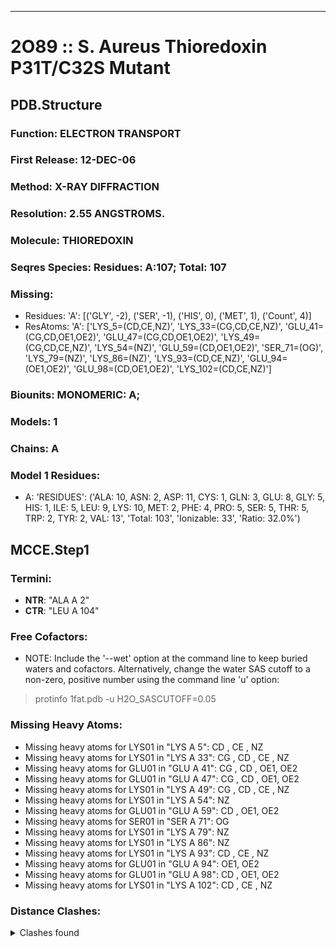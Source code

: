 ---
# 2O89 :: S. Aureus Thioredoxin P31T/C32S Mutant
## PDB.Structure
### Function: ELECTRON TRANSPORT
### First Release: 12-DEC-06
### Method: X-RAY DIFFRACTION
### Resolution: 2.55 ANGSTROMS.
### Molecule: THIOREDOXIN
### Seqres Species: Residues: A:107; Total: 107
### Missing:
  - Residues:
 'A': [('GLY', -2), ('SER', -1), ('HIS', 0), ('MET', 1), ('Count', 4)]
  - ResAtoms:
 'A': ['LYS_5=(CD,CE,NZ)', 'LYS_33=(CG,CD,CE,NZ)', 'GLU_41=(CG,CD,OE1,OE2)', 'GLU_47=(CG,CD,OE1,OE2)', 'LYS_49=(CG,CD,CE,NZ)', 'LYS_54=(NZ)', 'GLU_59=(CD,OE1,OE2)', 'SER_71=(OG)', 'LYS_79=(NZ)', 'LYS_86=(NZ)', 'LYS_93=(CD,CE,NZ)', 'GLU_94=(OE1,OE2)', 'GLU_98=(CD,OE1,OE2)',
       'LYS_102=(CD,CE,NZ)']

### Biounits: MONOMERIC: A;
### Models: 1
### Chains: A
### Model 1 Residues:
  - A:
 'RESIDUES': ('ALA: 10, ASN: 2, ASP: 11, CYS: 1, GLN: 3, GLU: 8, GLY: 5, HIS: 1, ILE: 5, LEU: 9, LYS: 10, MET: 2, PHE: 4, PRO: 5, SER: 5, THR: 5, TRP: 2, TYR: 2, VAL: 13', 'Total: 103', 'Ionizable: 33',
              'Ratio: 32.0%')

## MCCE.Step1
### Termini:
 - <strong>NTR</strong>: "ALA A   2"
 - <strong>CTR</strong>: "LEU A 104"

### Free Cofactors:
  - NOTE: Include the '--wet' option at the command line to keep buried waters and cofactors. Alternatively, change the water SAS cutoff to a non-zero, positive number using the command line 'u' option:
  > protinfo 1fat.pdb -u H2O_SASCUTOFF=0.05

### Missing Heavy Atoms:
  -    Missing heavy atoms for LYS01 in "LYS A   5":   CD ,  CE ,  NZ 
  -    Missing heavy atoms for LYS01 in "LYS A  33":   CG ,  CD ,  CE ,  NZ 
  -    Missing heavy atoms for GLU01 in "GLU A  41":   CG ,  CD ,  OE1,  OE2
  -    Missing heavy atoms for GLU01 in "GLU A  47":   CG ,  CD ,  OE1,  OE2
  -    Missing heavy atoms for LYS01 in "LYS A  49":   CG ,  CD ,  CE ,  NZ 
  -    Missing heavy atoms for LYS01 in "LYS A  54":   NZ 
  -    Missing heavy atoms for GLU01 in "GLU A  59":   CD ,  OE1,  OE2
  -    Missing heavy atoms for SER01 in "SER A  71":   OG 
  -    Missing heavy atoms for LYS01 in "LYS A  79":   NZ 
  -    Missing heavy atoms for LYS01 in "LYS A  86":   NZ 
  -    Missing heavy atoms for LYS01 in "LYS A  93":   CD ,  CE ,  NZ 
  -    Missing heavy atoms for GLU01 in "GLU A  94":   OE1,  OE2
  -    Missing heavy atoms for GLU01 in "GLU A  98":   CD ,  OE1,  OE2
  -    Missing heavy atoms for LYS01 in "LYS A 102":   CD ,  CE ,  NZ 

### Distance Clashes:
<details><summary>Clashes found</summary>

- d= 1.53: " CA  NTR A   2" to " CB  ALA A   2"

</details>

